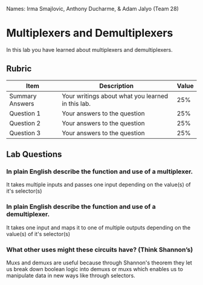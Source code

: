 Names: Irma Smajlovic, Anthony Ducharme, & Adam Jalyo (Team 28)

# Multiplexers and Demultiplexers

In this lab you have learned about multiplexers and demultiplexers.

## Rubric

| Item | Description | Value |
| ---- | ----------- | ----- |
| Summary Answers | Your writings about what you learned in this lab. | 25% |
| Question 1 | Your answers to the question | 25% |
| Question 2 | Your answers to the question | 25% |
| Question 3 | Your answers to the question | 25% |

## Lab Questions

### In plain English describe the function and use of a multiplexer.

It takes multiple inputs and passes one input depending on the value(s) of it's selector(s)

### In plain English describe the function and use of a demultiplexer.

It takes one input and maps it to one of multiple outputs depending on the value(s) of it's selector(s)

### What other uses might these circuits have? (Think Shannon’s)

Muxs and demuxs are useful because through Shannon's theorem they let us break down boolean logic into demuxs or muxs which enables us to manipulate data in new ways like through selectors.
